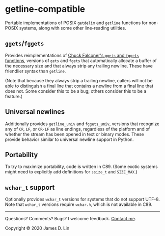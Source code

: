 # getline-compatible

Portable implementations of POSIX `getdelim` and `getline` functions for
non-POSIX systems, along with some other line-reading utilities.

## `ggets`/`fggets`

Provides reimplementations of [Chuck Falconer's `ggets` and `fggets`
functions][archived-ggets], versions of `gets` and `fgets` that automatically
allocate a buffer of the necessary size and that always strip any trailing
newline.  These have friendlier syntax than `getline`.

(Note that because they always strip a trailing newline, callers will not be
able to distinguish a final line that contains a newline from a final line that
does not.  Some consider this to be a bug; others consider this to be a
feature.)

## Universal newlines

Additionally provides `getline_univ` and `fggets_univ`, versions that recognize
any of `CR`, `LF`, or `CR-LF` as line endings, regardless of the platform and
of whether the stream has been opened in text or binary modes.  These provide
behavior similar to universal newline support in Python.

## Portability

To try to maximize portability, code is written in C89. (Some exotic systems
might need to explicitly add definitions for `ssize_t` and `SIZE_MAX`.)

## `wchar_t` support

Optionally provides `wchar_t` versions for systems that do not support UTF-8.
Note that `wchar_t` versions require `wchar.h`, which is not available in C89.

---

Questions?  Comments?  Bugs?  I welcome feedback. [Contact me].

Copyright © 2020 James D. Lin

[archived-ggets]: http://www.taenarum.com/software/ggets/
[Contact me]: http://www.taenarum.com/contact.html
